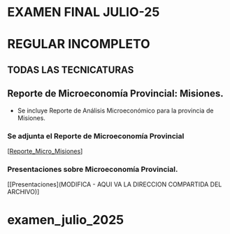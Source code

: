    # EXAMEN FINAL JULIO-25
   # REGULAR INCOMPLETO
   ## TODAS LAS TECNICATURAS
   
   ## Reporte de Microeconomía Provincial: Misiones.

   * Se incluye Reporte de Análisis Microeconómico para la provincia de Misiones.
           
   ### Se adjunta el Reporte de Microeconomía Provincial
   [[Reporte_Micro_Misiones](https://docs.google.com/document/d/1IZ1pEYmiBPnnkhDDEM_gnqXkbpthMOWoBzOA-KX0MpA/edit?usp=sharing)]
   
  
   ### Presentaciones sobre Microeconomía Provincial.
   [[Presentaciones](MODIFICA - AQUI VA LA DIRECCION COMPARTIDA DEL ARCHIVO)]
   # examen_julio_2025

